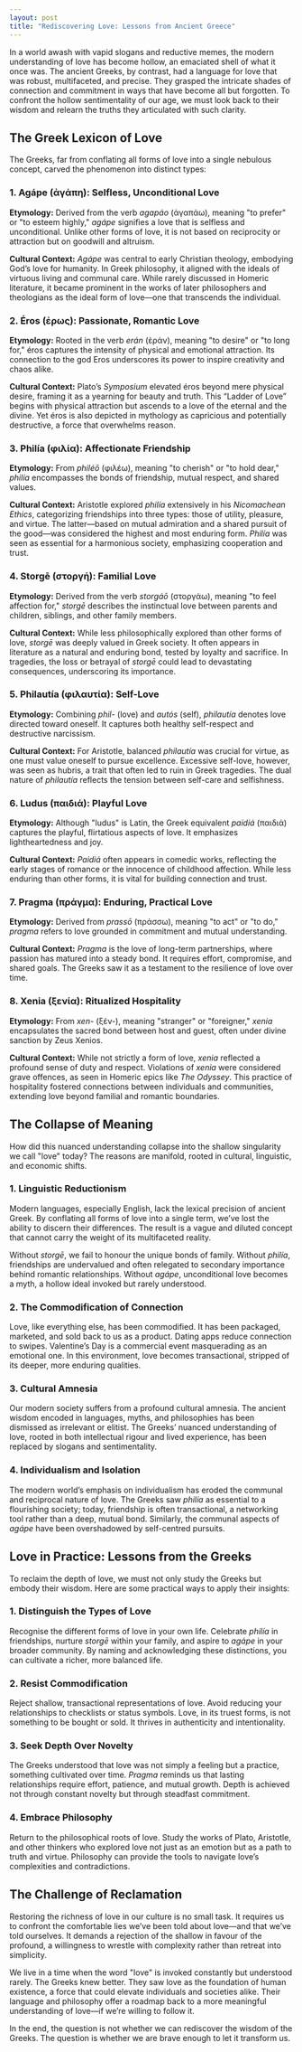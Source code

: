 ```yaml
---
layout: post
title: "Rediscovering Love: Lessons from Ancient Greece"
---
```


In a world awash with vapid slogans and reductive memes, the modern understanding of love has become hollow, an emaciated shell of what it once was. The ancient Greeks, by contrast, had a language for love that was robust, multifaceted, and precise. They grasped the intricate shades of connection and commitment in ways that have become all but forgotten. To confront the hollow sentimentality of our age, we must look back to their wisdom and relearn the truths they articulated with such clarity.

## The Greek Lexicon of Love

The Greeks, far from conflating all forms of love into a single nebulous concept, carved the phenomenon into distinct types:

### **1. Agápe (ἀγάπη): Selfless, Unconditional Love**

**Etymology:** Derived from the verb _agapáo_ (ἀγαπάω), meaning "to prefer" or "to esteem highly," _agápe_ signifies a love that is selfless and unconditional. Unlike other forms of love, it is not based on reciprocity or attraction but on goodwill and altruism.

**Cultural Context:** _Agápe_ was central to early Christian theology, embodying God’s love for humanity. In Greek philosophy, it aligned with the ideals of virtuous living and communal care. While rarely discussed in Homeric literature, it became prominent in the works of later philosophers and theologians as the ideal form of love—one that transcends the individual.

### **2. Éros (ἐρως): Passionate, Romantic Love**

**Etymology:** Rooted in the verb _erán_ (ἐράν), meaning "to desire" or "to long for," éros captures the intensity of physical and emotional attraction. Its connection to the god Eros underscores its power to inspire creativity and chaos alike.

**Cultural Context:** Plato’s _Symposium_ elevated éros beyond mere physical desire, framing it as a yearning for beauty and truth. This “Ladder of Love” begins with physical attraction but ascends to a love of the eternal and the divine. Yet éros is also depicted in mythology as capricious and potentially destructive, a force that overwhelms reason.

### **3. Philía (φιλία): Affectionate Friendship**

**Etymology:** From _philéō_ (φιλέω), meaning "to cherish" or "to hold dear," _philía_ encompasses the bonds of friendship, mutual respect, and shared values.

**Cultural Context:** Aristotle explored _philía_ extensively in his _Nicomachean Ethics_, categorizing friendships into three types: those of utility, pleasure, and virtue. The latter—based on mutual admiration and a shared pursuit of the good—was considered the highest and most enduring form. _Philía_ was seen as essential for a harmonious society, emphasizing cooperation and trust.

### **4. Storgē (στοργή): Familial Love**

**Etymology:** Derived from the verb _storgáō_ (στοργάω), meaning "to feel affection for," _storgē_ describes the instinctual love between parents and children, siblings, and other family members.

**Cultural Context:** While less philosophically explored than other forms of love, _storgē_ was deeply valued in Greek society. It often appears in literature as a natural and enduring bond, tested by loyalty and sacrifice. In tragedies, the loss or betrayal of _storgē_ could lead to devastating consequences, underscoring its importance.

### **5. Philautía (φιλαυτία): Self-Love**

**Etymology:** Combining _phil-_ (love) and _autós_ (self), _philautía_ denotes love directed toward oneself. It captures both healthy self-respect and destructive narcissism.

**Cultural Context:** For Aristotle, balanced _philautía_ was crucial for virtue, as one must value oneself to pursue excellence. Excessive self-love, however, was seen as hubris, a trait that often led to ruin in Greek tragedies. The dual nature of _philautía_ reflects the tension between self-care and selfishness.

### **6. Ludus (παιδιά): Playful Love**

**Etymology:** Although "ludus" is Latin, the Greek equivalent _paidiá_ (παιδιά) captures the playful, flirtatious aspects of love. It emphasizes lightheartedness and joy.

**Cultural Context:** _Paidiá_ often appears in comedic works, reflecting the early stages of romance or the innocence of childhood affection. While less enduring than other forms, it is vital for building connection and trust.

### **7. Pragma (πράγμα): Enduring, Practical Love**

**Etymology:** Derived from _prassō_ (πράσσω), meaning "to act" or "to do," _pragma_ refers to love grounded in commitment and mutual understanding.

**Cultural Context:** _Pragma_ is the love of long-term partnerships, where passion has matured into a steady bond. It requires effort, compromise, and shared goals. The Greeks saw it as a testament to the resilience of love over time.

### **8. Xenia (ξενία): Ritualized Hospitality**

**Etymology:** From _xen-_ (ξέν-), meaning "stranger" or "foreigner," _xenia_ encapsulates the sacred bond between host and guest, often under divine sanction by Zeus Xenios.

**Cultural Context:** While not strictly a form of love, _xenia_ reflected a profound sense of duty and respect. Violations of _xenia_ were considered grave offences, as seen in Homeric epics like _The Odyssey_. This practice of hospitality fostered connections between individuals and communities, extending love beyond familial and romantic boundaries.

## The Collapse of Meaning

How did this nuanced understanding collapse into the shallow singularity we call "love" today? The reasons are manifold, rooted in cultural, linguistic, and economic shifts.

### **1. Linguistic Reductionism**

Modern languages, especially English, lack the lexical precision of ancient Greek. By conflating all forms of love into a single term, we’ve lost the ability to discern their differences. The result is a vague and diluted concept that cannot carry the weight of its multifaceted reality.

Without _storgē_, we fail to honour the unique bonds of family. Without _philía_, friendships are undervalued and often relegated to secondary importance behind romantic relationships. Without _agápe_, unconditional love becomes a myth, a hollow ideal invoked but rarely understood.

### **2. The Commodification of Connection**

Love, like everything else, has been commodified. It has been packaged, marketed, and sold back to us as a product. Dating apps reduce connection to swipes. Valentine’s Day is a commercial event masquerading as an emotional one. In this environment, love becomes transactional, stripped of its deeper, more enduring qualities.

### **3. Cultural Amnesia**

Our modern society suffers from a profound cultural amnesia. The ancient wisdom encoded in languages, myths, and philosophies has been dismissed as irrelevant or elitist. The Greeks’ nuanced understanding of love, rooted in both intellectual rigour and lived experience, has been replaced by slogans and sentimentality.

### **4. Individualism and Isolation**

The modern world’s emphasis on individualism has eroded the communal and reciprocal nature of love. The Greeks saw _philía_ as essential to a flourishing society; today, friendship is often transactional, a networking tool rather than a deep, mutual bond. Similarly, the communal aspects of _agápe_ have been overshadowed by self-centred pursuits.

## Love in Practice: Lessons from the Greeks

To reclaim the depth of love, we must not only study the Greeks but embody their wisdom. Here are some practical ways to apply their insights:

### **1. Distinguish the Types of Love**

Recognise the different forms of love in your own life. Celebrate _philía_ in friendships, nurture _storgē_ within your family, and aspire to _agápe_ in your broader community. By naming and acknowledging these distinctions, you can cultivate a richer, more balanced life.

### **2. Resist Commodification**

Reject shallow, transactional representations of love. Avoid reducing your relationships to checklists or status symbols. Love, in its truest forms, is not something to be bought or sold. It thrives in authenticity and intentionality.

### **3. Seek Depth Over Novelty**

The Greeks understood that love was not simply a feeling but a practice, something cultivated over time. _Pragma_ reminds us that lasting relationships require effort, patience, and mutual growth. Depth is achieved not through constant novelty but through steadfast commitment.

### **4. Embrace Philosophy**

Return to the philosophical roots of love. Study the works of Plato, Aristotle, and other thinkers who explored love not just as an emotion but as a path to truth and virtue. Philosophy can provide the tools to navigate love’s complexities and contradictions.

## The Challenge of Reclamation

Restoring the richness of love in our culture is no small task. It requires us to confront the comfortable lies we’ve been told about love—and that we’ve told ourselves. It demands a rejection of the shallow in favour of the profound, a willingness to wrestle with complexity rather than retreat into simplicity.

We live in a time when the word "love" is invoked constantly but understood rarely. The Greeks knew better. They saw love as the foundation of human existence, a force that could elevate individuals and societies alike. Their language and philosophy offer a roadmap back to a more meaningful understanding of love—if we’re willing to follow it.

In the end, the question is not whether we can rediscover the wisdom of the Greeks. The question is whether we are brave enough to let it transform us.
